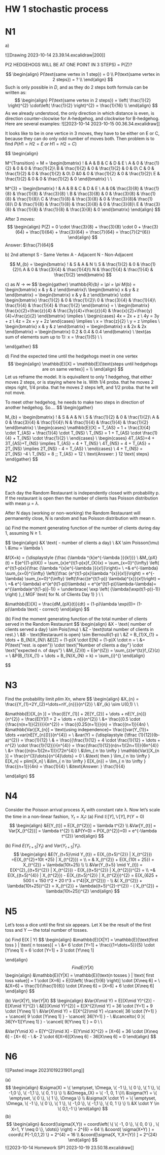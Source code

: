 # HW 1 stochastic process

# N1
a)

![[Drawing 2023-10-14 23.39.14.excalidraw|200]]

P(2 HEDGEHOGS WILL BE AT ONE POINT IN 3 STEPS) = P(Z)?

$$
\begin{align}
P(\text{same vertex in 1 step}) = 0 \\
P(\text{same vertex in 2 steps}) = ?  \\
\end{align}
$$
Such is only possible in $D$, and as they do 2 steps both formula can be written as:
$$
\begin{align}
P(\text{same vertex in 2 steps}) = \left( \frac{1}{2} \right)^{2} \cdot\left(  \frac{1}{2} \right)^{2} = \frac{1}{16}  \\
\end{align}
$$
As we already understood, the only direction in which distance is even, is direction counter-clocwise for A-hedgehog, and clockwise for B-hedgehog. Here are several examples:
![[2023-10-14 2023-10-15 00.36.34.excalidraw]]

It looks like to be in one vertice in 3 moves, they have to be either on E or C, because they can do only odd number of moves both. Then problem is to find 
$P(H1=H2=E\; or \;H1=H2=C)$

$$
\begin{align}

M^{Transition} = M = \begin{bmatrix}
! & A & B & C & D & E \\
A  & 0 & \frac{1}{2} & 0  & 0 & \frac{1}{2}\\
B  & \frac{1}{2} & 0 & \frac{1}{2} & 0 & 0\\
C  & 0 & \frac{1}{2} & 0 & \frac{1}{2} & 0\\
D  &0  & 0 & \frac{1}{2} & 0 & \frac{1}{2}\\
E & \frac{1}{2} & 0 & 0 & \frac{1}{2} & 0
\end{bmatrix} \\ \\

M^{3} = \begin{bmatrix}
! & A & B & C & D & E  \\
A  & 0& \frac{3}{8} & \frac{1}{8} & \frac{1}{8} & \frac{3}{8}  \\
B  & \frac{3}{8} & 0  & \frac{3}{8} & \frac{1}{8} & \frac{1}{8}\\
C  & \frac{1}{8} & \frac{3}{8} & 0 &  \frac{3}{8}& \frac{1}{8}\\
D   & \frac{1}{8} & \frac{1}{8} & \frac{3}{8} & 0  & \frac{3}{8}\\
E  & \frac{3}{8} & \frac{1}{8} & \frac{1}{8} & \frac{3}{8} & 0
\end{bmatrix}
\end{align}
$$

After 3 moves:
$$
\begin{align}
P(Z) = 0 \cdot \frac{3}{8} + \frac{3}{8} \cdot 0 + \frac{3}{64} + \frac{1}{64} + \frac{3}{64} = \frac{7}{64} = \frac{7}{2^{6}}
\end{align}
$$
Answer: $\frac{7}{64}$


b) 2nd attempt
S - Same Vertex
A - Adjacent
N - Non-Adjacent

$$
M_{b} = \begin{bmatrix}
! & S & A & N \\
S  & \frac{1}{2}  & 0 & \frac{1}{2}\\
A  & 0 & \frac{3}{4} & \frac{1}{4}\\
N  & \frac{1}{4} & \frac{1}{4} & \frac{1}{2}
\end{bmatrix}
$$

c) 
as $N \to \infty$
$$
\begin{gather}
\mathbb{R}_{b} = \pi = \pi M_{b} = \begin{bmatrix}
x & y & z
\end{bmatrix}\\
\begin{bmatrix}
x & y & z
\end{bmatrix} = \begin{bmatrix}
x & y & z
\end{bmatrix}  \cdot \begin{bmatrix}
 \frac{1}{2}  & 0 & \frac{1}{2}\\
 0 & \frac{3}{4} & \frac{1}{4}\\
 \frac{1}{4} & \frac{1}{4} & \frac{1}{2}
\end{bmatrix} =  \\
\begin{bmatrix}
\frac{x}{2}+\frac{z}{4} & \frac{3y}{4}+\frac{z}{4} & \frac{x}{2}+\frac{y}{4}+\frac{z}{2}
\end{bmatrix} \implies \\
\begin{cases}
4x = 2x + z \\
4y = 3y + z \\
4z = 2x + y + 2z 
\end{cases} \implies \\
x = \frac{z}{2} \\
y = z  \implies  \\
\begin{bmatrix}
x & y & z
\end{bmatrix} = \begin{bmatrix}
x & 2x & 2x 
\end{bmatrix} = \begin{bmatrix}
0.2 & 0.4 & 0.4
\end{bmatrix} \\
\text{as sum of elements sum up to 1}: x = \frac{1}{5} \\ \\

\end{gather}
$$

d) Find the expected time until the hedgehogs meet in one vertex
$$
\begin{align}
\mathbb{E}[X] = \mathbb{E}[\text{steps until hedgehogs are on same vertex}] =  \\
\end{align}
$$
Let us reframe the model. It is equivallent to only 1 hedgehog, that either moves 2 steps, or is staying where he is. With 1/4 proba. that he moves 2 steps right, 1/4 proba. that he moves 2 steps left, and 1/2 proba. that he will not move.

To meet other hedgehog, he needs to make two steps in direction of another hedgehog. So....
$$
\begin{gather}

M_{b} = \begin{bmatrix}
! & S & A & N \\
S  & \frac{1}{2}  & 0 & \frac{1}{2}\\
A  & 0 & \frac{3}{4} & \frac{1}{4}\\
N  & \frac{1}{4} & \frac{1}{4} & \frac{1}{2}
\end{bmatrix} \\
\begin{cases}
\mathbb{E}[X] = T_{AS} = 1 + \frac{3}{4} \cdot T_{AS} + \frac{1}{4} \cdot T_{NS} \\
T_{NS} = 1  + T_{AS} \cdot \frac{1}{4} + T_{NS}  \cdot  \frac{1}{2} \\
\end{cases} \\
\begin{cases}
4T_{AS}=4 + 3T_{AS}+T_{NS} \implies T_{AS} = 4 + T_{NS} \\
4T_{NS} = 4 + T_{AS} + 2T_{NS} \implies 2T_{NS} - 4 = T_{AS} \\
\end{cases} \\
4 + T_{NS} = 2T_{NS} -4  \\
T_{NS} = 8 \;\; T_{AS} = 12 \\
\text{Answer: } 12 \text{ steps} 
\end{gather}
$$


# N2
Each day the Random Restaurant is independently closed with probability p. If the restaurant is open then the number of clients has Poisson distribution with mean µ = $\lambda$.

After N days (working or non-working) the Random Restaurant will permanently close, N is random and has Poisson distribution with mean n.

(a) Find the moment generating function of the number of clients during day 1, assuming N $\geq$ 1.

$$
\begin{align}
&X \text{ - number of clients a day} \\
&X \sim Poisson(\mu)   \\
&\mu = \lambda  \\

&f(X=k) = {\displaystyle {\frac {\lambda ^{k}e^{-\lambda }}{k!}}} \\
&M_{pX}(t) = E(e^{(1-p)tX}) = \sum_{x}e^{t(1-p)x}f_{X}(x) = \sum_{x=0}^{\infty} \left(    e^{t(1-p)x}{\frac {\lambda ^{x}e^{-\lambda }}{x!}}\right)= \\
=& e^{-\lambda} \sum_{x=0}^{\infty} \left({\frac {e^{t(1-p)x}\lambda ^{x}}{x!}}\right) = e^{-\lambda} \sum_{x=0}^{\infty} \left(\frac{(e^{t(1-p)} \lambda)^{x}}{x!}\right) =  \\
=& e^{-\lambda} e^{e^{t(1-p)}\lambda} = e^{e^{t(1-p)}\lambda-\lambda}= e^{\lambda(e^{t(1-p)}-1)} = \underbrace{ \exp \left(   {\lambda(\exp(t(1-p))-1)} \right) }_{ MGF \text{ for N. of Clients Day 1} } \\ \\

&\mathbb{E}[X] = \frac{dM_{pX}(t)}{dt} = (1-p)\lambda \exp(0)= (1-p)\lambda \text{ - correct} 
\end{align}
$$

(b) Find the moment generating function of the total number of clients served in the Random Restaurant
$$
\begin{align}
&X - \text{ number of clients served a day} \sim Pois(\mu) \\
&Z  - \text{total number of clients in rest.}  \\
&B - \text{Restaraunt is open} \sim Bernoulli(1-p) \\
&Z = B_{1}X_{1} + \dots + B_{N}X_{N}\\
&E[Z] = (1-p)X  \cdot  E[N] = (1-p)X  \cdot  n  =  \\
&= P(\text{"rest. is open"}) \cdot  \text{"Number of clients a day"} \cdot  \text{"expected n. of days"}  \\
&M_{Z}(t) = E(e^{tZ}) = \sum_{z}e^{tz}f_{Z}(z) =  \\
&P(B_{1}X_{1} + \dots + B_{N}X_{N} = k) = \sum_{i}^{}
\end{align}

$$




# N3
Find the probability limit $plim\; Xn$, where
$$
\begin{align}
&X_{n} = \frac{{Y_{1}+2Y_{2}+\dots+nY_{n}}}{n^{2}} \\
&Y_{k} \sim U(0,1) \\ \\

&\mathbb{E}[X_{n }] = \frac{E[Y_{1}] + 2E[Y_{2}] + \dots + nE[Y_{n}]}{n^{2}} =  \frac{E[Y](1 + 2 + \dots + n)}{n^{2}}  \\
&= \frac{{0.5 \cdot {\frac{n(n+1)}{2}}}}{n^{2}} = \frac{{0.25(n+1)}}{n} = \frac{{n+1}}{4n} \\
&\mathbb{Var}[X_{n}] = \text{using independence}= \frac{{var(Y_{1})+ \dots +var(nE[Y_{n}])}}{n^{4}} = \\
&var(Y) = {\displaystyle {\tfrac {1}{12}}(b-a)^{2}} = \frac{1}{12} \\
& = \frac{{\frac{1}{12} + 4 \cdot \frac{1}{12} + \dots + n^{2}  \cdot  \frac{1}{12}}}{n^{4}} = \frac{\frac{1}{12}(n(n+1)(2n+1))}{6n^{4}} \\
 &= \frac{(n(n+1)(2n+1))}{72n^{4}} \\
&\lim_{ n \to \infty } \mathbb{Var}[X_{n }] = \frac{n^{3}\dots}{n^{4}\dots} = 0  \\
&\text{ then } \lim_{ n \to \infty } E[X_n] = plim[X_n] \\
&\lim_{ n \to \infty } E[X_{n}] = \lim_{ n \to \infty } \frac{{n+1}}{4n} = \frac{1}{4} \\
&\text{Answer: } \frac{1}{4}

\end{align}
$$
# N4

Consider the Poisson arrival process $X_t$ with constant rate λ.
Now let’s scale the time in a non-linear fashion, $Y_t = X_{t^{2}}$
(a)
Find $\mathbb{E}[Y], \mathbb{V}[Y], \mathbb{P}(Y=0)$
$$
\begin{align}
&E[Y_{t}] = E[X_{t^{2}}] = \lambda t^{2} \\
&Var[Y_{t}] = Var[X_{t^{2}}] = \lambda t^{2} \\
&P(Y=0) = P(X_{t^{2}}=0) = e^{-\lambda t^{2}}
\end{align}
$$

(b) Find $E(Y_{t+5} | Y_t)$ and $Var(Y_{t+5} | Y_t)$.
$$
\begin{align}
&E(Y_{t+5}\mid Y_{t}) =  E(X_{(t+5)^{2}} | X_{t^{2}}) =E(X_{t^{2}+10t +25} | X_{t^{2}}) = \\
= & X_{t^{2}} + E(X_{10t + 25}) = X_{t^{2}} + \lambda(10t+25) \\ \\
&Var(Y_{t+5} \mid Y_{t}) =  E(X^{2}_{(t+5)^{2}} | X_{t^{2}}) -  E(X_{(t+5)^{2}} | X_{t^{2}})^{2} = \\
=& E(X_{(t+5)^{4}} | X_{t^{2}}) -  E(X_{(t+5)^{2}} | X_{t^{2}})^{2} = E(X_{625 + 500 t + 150 t^2 + 20 t^3 + t^4}|X_{t^{2}}) - \\
&( X_{t^{2}} + \lambda(10t+25))^{2} = X_{t^{2}} + \lambda((t+5)^{2}-t^{2}) - ( X_{t^{2}} + \lambda(10t+25))^{2}
\end{align}
$$


# N5
Let’s toss a dice until the first six appears. Let X be the result of the first toss and Y — the total number of tosses.

(a)
Find E(X | Y)
$$
\begin{align}
&\mathbb{E}[X|Y] = \mathbb{E}[\text{first toss } | \text{ n tosses}] = \\
&= 6 \cdot [Y=1] + \frac{{1+\dots+5}}{5} \cdot [Y\neq 1] = 6 \cdot [Y=1] + 3 \cdot [Y\neq 1]

\end{align}
$$
Find E(Y|X)
$$
\begin{align}
&\mathbb{E}[Y|X] = \mathbb{E}[\text{n tosses } | \text{ first toss value}] = 1  \cdot  [X=6] + E[G\left( \frac{1}{6} \right)]  \cdot  [X\neq 6] =  \\
&[X=6] + \frac{1}{\frac{1}{6}}  \cdot  [X\neq 6] = [X=6] + 6 \cdot [X\neq 6]
\end{align}
$$

(b) $Var(X | Y ), Var(Y | X)$
$$
\begin{align}
&Var(X\mid Y) = E[(X\mid Y)^{2}] - E[X\mid Y]^{2} \\
&E[(X\mid Y)^{2}] = E[X^{2}\mid Y] = 36 \cdot [Y=1] + 9  \cdot [Y\neq 1]  \\
&Var(X\mid Y) =  E[X^{2}\mid Y] =\cancel{  36 \cdot [Y=1] } + \cancel{ 9  \cdot [Y\neq 1] } - \cancel{ 36[Y=1] } - \\
&\cancelto{ 0 }{ 36[Y=1][Y\neq 1] } - \cancel{ 9[Y\neq 1] } = 0 \\ \\

&Var(Y\mid X) = E[Y^{2}\mid X] - E[Y\mid X]^{2} = [X=6] + 36 \cdot [X\neq 6] - [X= 6] - \\
&- 2 \cdot 6[X=6][X\neq 6] - 36[X\neq 6] = 0
\end{align}
$$


# N6
![[Pasted image 20231019231901.png]]

(a)
$$
\begin{align}
&\sigma(X) = \{ \emptyset, \Omega, \{ -1 \}, \{ 0 \}, \{ 1 \}, \{ -1,0 \}, \{ -1,1 \}, \{ 0, 1 \} \}  \\
 &\Omega_{X} = \{ -1, 0, 1 \}\\
&\sigma(Y) = \{ \emptyset, \{ 0 \}, \{ 1 \}, \Omega \} \\
&\sigma(X \cdot Y) = \{ \emptyset, \Omega, \{ -1 \}, \{ 0 \}, \{ 1 \}, \{ -1,0 \}, \{ -1,1 \}, \{ 0, 1 \} \} \\
&X \cdot Y \in \{ 0,1,-1 \}
\end{align}
$$
(b)
$$
\begin{align}
&coord(\sigma(X,Y)) = coord\left(  \{ \{ -1, 0 \}, \{ 0, 0 \} , \{ X=1, Y \neq 0 \}, \dots\} \right) = 2^{6} = 64 \\
&coord( \sigma(X+Y) ) = coord\{ P(-1,0,1,2) \} = 2^{4} = 16 \\
&coord[\sigma(X, Y,X+{Y}) ] = 2^{24}
\end{align}
$$
![[2023-10-14 Homework SP1 2023-10-19 23.50.18.excalidraw]]